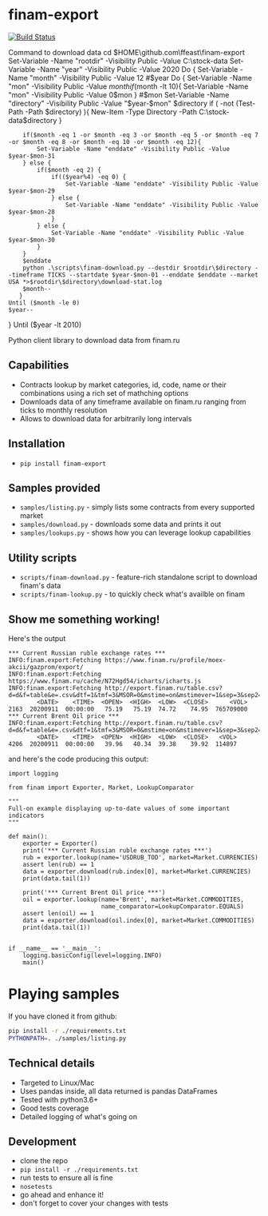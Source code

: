 # finam-export
[![Build Status](https://travis-ci.org/ffeast/finam-export.svg?branch=master)](https://travis-ci.org/ffeast/finam-export)

Command to download data
cd $HOME\github.com\ffeast\finam-export
Set-Variable -Name "rootdir" -Visibility Public -Value C:\stock-data
Set-Variable -Name "year" -Visibility Public -Value 2020
Do {
Set-Variable -Name "month" -Visibility Public -Value 12
	#$year
	Do {
		Set-Variable -Name "mon" -Visibility Public -Value $month
		if($month -lt 10){
			Set-Variable -Name "mon" -Visibility Public -Value 0$mon
		} 
		#$mon
		Set-Variable -Name "directory" -Visibility Public -Value "$year-$mon" 
		$directory
		if ( -not (Test-Path -Path $directory) ){
			New-Item -Type Directory -Path C:\stock-data\$directory
		}
		
		if($month -eq 1 -or $month -eq 3 -or $month -eq 5 -or $month -eq 7 -or $month -eq 8 -or $month -eq 10 -or $month -eq 12){
			Set-Variable -Name "enddate" -Visibility Public -Value $year-$mon-31
		} else {
			if($month -eq 2) {
				if(($year%4) -eq 0) {
					Set-Variable -Name "enddate" -Visibility Public -Value $year-$mon-29
				} else {
					Set-Variable -Name "enddate" -Visibility Public -Value $year-$mon-28
				}
			} else { 
				Set-Variable -Name "enddate" -Visibility Public -Value $year-$mon-30
			}	
		}
		$enddate
		python .\scripts\finam-download.py --destdir $rootdir\$directory --timeframe TICKS --startdate $year-$mon-01 --enddate $enddate --market USA *>$rootdir\$directory\download-stat.log
		$month--
	   }
	Until ($month -le 0)
	$year--
}
Until ($year -lt 2010)


Python client library to download data from finam.ru

## Capabilities
* Contracts lookup by market categories, id, code, name or their combinations using a rich set of mathching options
* Downloads data of any timeframe available on finam.ru ranging from ticks to monthly resolution
* Allows to download data for arbitrarily long intervals

## Installation
* `pip install finam-export`

## Samples provided
* `samples/listing.py` - simply lists some contracts from every supported market
* `samples/download.py` - downloads some data and prints it out
* `samples/lookups.py` - shows how you can leverage lookup capabilities

## Utility scripts
* `scripts/finam-download.py` - feature-rich standalone script to download finam's data
* `scripts/finam-lookup.py` - to quickly check what's availble on finam

## Show me something working!
Here's the output
```
*** Current Russian ruble exchange rates ***
INFO:finam.export:Fetching https://www.finam.ru/profile/moex-akcii/gazprom/export/
INFO:finam.export:Fetching https://www.finam.ru/cache/N72Hgd54/icharts/icharts.js
INFO:finam.export:Fetching http://export.finam.ru/table.csv?d=d&f=table&e=.csv&dtf=1&tmf=3&MSOR=0&mstime=on&mstimever=1&sep=3&sep2=1&at=1&p=8&em=182456&market=45&df=1&mf=0&yf=2007&dt=12&mt=8&yt=2020&cn=USD000000TOD&code=USD000000TOD&datf=5
        <DATE>    <TIME>  <OPEN>  <HIGH>  <LOW>  <CLOSE>      <VOL>
2163  20200911  00:00:00   75.19   75.19  74.72    74.95  765709000
*** Current Brent Oil price ***
INFO:finam.export:Fetching http://export.finam.ru/table.csv?d=d&f=table&e=.csv&dtf=1&tmf=3&MSOR=0&mstime=on&mstimever=1&sep=3&sep2=1&at=1&p=8&em=19473&market=24&df=1&mf=0&yf=2007&dt=12&mt=8&yt=2020&cn=BZ&code=BZ&datf=5
        <DATE>    <TIME>  <OPEN>  <HIGH>  <LOW>  <CLOSE>   <VOL>
4206  20200911  00:00:00   39.96   40.34  39.38    39.92  114897
```
and here's the code producing this output:
```
import logging

from finam import Exporter, Market, LookupComparator

"""
Full-on example displaying up-to-date values of some important indicators
"""

def main():
    exporter = Exporter()
    print('*** Current Russian ruble exchange rates ***')
    rub = exporter.lookup(name='USDRUB_TOD', market=Market.CURRENCIES)
    assert len(rub) == 1
    data = exporter.download(rub.index[0], market=Market.CURRENCIES)
    print(data.tail(1))

    print('*** Current Brent Oil price ***')
    oil = exporter.lookup(name='Brent', market=Market.COMMODITIES,
                          name_comparator=LookupComparator.EQUALS)
    assert len(oil) == 1
    data = exporter.download(oil.index[0], market=Market.COMMODITIES)
    print(data.tail(1))


if __name__ == '__main__':
    logging.basicConfig(level=logging.INFO)
    main()
```

# Playing samples
If you have cloned it from github:
```bash
pip install -r ./requirements.txt
PYTHONPATH=. ./samples/listing.py
```

## Technical details
* Targeted to Linux/Mac
* Uses pandas inside, all data returned is pandas DataFrames
* Tested with python3.6+
* Good tests coverage
* Detailed logging of what's going on

## Development
* clone the repo
* `pip install -r ./requirements.txt`
* run tests to ensure all is fine
* `nosetests`
* go ahead and enhance it!
* don't forget to cover your changes with tests

